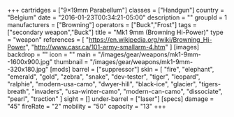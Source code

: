 +++
cartridges = ["9×19mm Parabellum"]
classes = ["Handgun"]
country = "Belgium"
date = "2016-01-23T00:34:21-05:00"
description = ""
groupId = 1
manufacturers = ["Browning"]
operators = ["Buck","Frost"]
tags = ["secondary weapon","Buck"]
title = "Mk1 9mm (Browning Hi-Power)"
type = "weapon"
references = [
  "https://en.wikipedia.org/wiki/Browning_Hi-Power",
  "http://www.casr.ca/101-army-smallarm-4.htm"
]
[images]
  backdrop = ""
  icon = ""
  main = "/images/gear/weapons/mk1-9mm--1600x900.jpg"
  thumbnail = "/images/gear/weapons/mk1-9mm--320x180.jpg"
[mods]
  barrel = ["suppressor"]
  skin = [
    "fire",
    "elephant",
    "emerald",
    "gold",
    "zebra",
    "snake",
    "dev-tester",
    "tiger",
    "leopard",
    "ralphie",
    "modern-usa-camo",
    "dwyer-hill",
    "black-ice",
    "glacier",
    "tigers-breath",
    "invaders",
    "usa-winter-camo",
    "modern-can-camo",
    "dissociate",
    "pearl",
    "traction"
  ]
  sight = []
  under-barrel = ["laser"]
[specs]
  damage = "45"
  fireRate = "2"
  mobility = "50"
  capacity = "13"
+++
